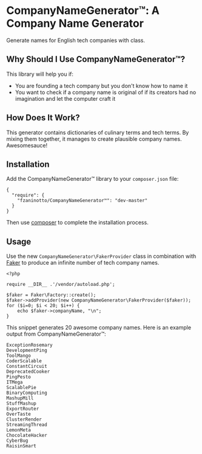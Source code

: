 CompanyNameGenerator™: A Company Name Generator
===============================================

Generate names for English tech companies with class.

Why Should I Use CompanyNameGenerator™?
---------------------------------------

This library will help you if:

 * You are founding a tech company but you don't know how to name it
 * You want to check if a company name is original of if its creators had no imagination and let the computer craft it

How Does It Work?
-----------------

This generator contains dictionaries of culinary terms and tech terms. By mixing them together, it manages to create plausible company names. Awesomesauce!

Installation
------------

Add the CompanyNameGenerator™ library to your `composer.json` file:

    {
      "require": {
        "fzaninotto/CompanyNameGenerator™": "dev-master"
      }
    }

Then use [composer](http://getcomposer.org/doc/00-intro.md) to complete the installation process.

Usage
-----

Use the new `CompanyNameGenerator\FakerProvider` class in combination with [Faker](https://github.com/fzaninotto/Faker) to produce an infinite number of tech company names.

    <?php

    require __DIR__ .'/vendor/autoload.php';

    $faker = Faker\Factory::create();
    $faker->addProvider(new CompanyNameGenerator\FakerProvider($faker));
    for ($i=0; $i < 20; $i++) {
        echo $faker->companyName, "\n";
    }

This snippet generates 20 awesome company names. Here is an example output from CompanyNameGenerator™:

    ExceptionRosemary
    DevelopmentPing
    ToolMango
    CoderScalable
    ConstantCircuit
    DeprecatedCooker
    PingPesto
    ITMega
    ScalablePie
    BinaryComputing
    MashupMill
    StuffMashup
    ExportRouter
    OverTaste
    ClusterRender
    StreamingThread
    LemonMeta
    ChocolateHacker
    CyberBug
    RaisinSmart
